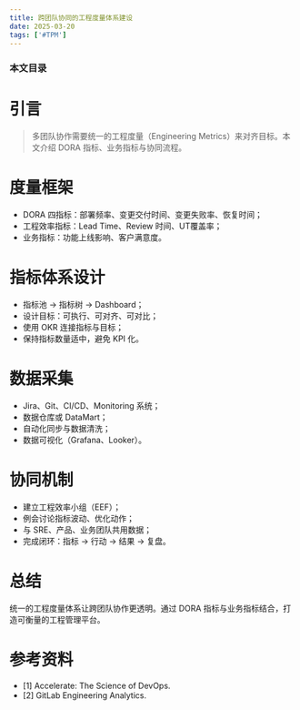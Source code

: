 ```yaml
---
title: 跨团队协同的工程度量体系建设
date: 2025-03-20
tags: ['#TPM']
---
```


### 本文目录
<!-- toc -->

# 引言
> 多团队协作需要统一的工程度量（Engineering Metrics）来对齐目标。本文介绍 DORA 指标、业务指标与协同流程。

# 度量框架
- DORA 四指标：部署频率、变更交付时间、变更失败率、恢复时间；
- 工程效率指标：Lead Time、Review 时间、UT覆盖率；
- 业务指标：功能上线影响、客户满意度。

# 指标体系设计
- 指标池 -> 指标树 -> Dashboard；
- 设计目标：可执行、可对齐、可对比；
- 使用 OKR 连接指标与目标；
- 保持指标数量适中，避免 KPI 化。

# 数据采集
- Jira、Git、CI/CD、Monitoring 系统；
- 数据仓库或 DataMart；
- 自动化同步与数据清洗；
- 数据可视化（Grafana、Looker）。

# 协同机制
- 建立工程效率小组（EEF）；
- 例会讨论指标波动、优化动作；
- 与 SRE、产品、业务团队共用数据；
- 完成闭环：指标 -> 行动 -> 结果 -> 复盘。

# 总结
统一的工程度量体系让跨团队协作更透明。通过 DORA 指标与业务指标结合，打造可衡量的工程管理平台。

# 参考资料
- [1] Accelerate: The Science of DevOps.
- [2] GitLab Engineering Analytics.
